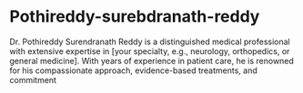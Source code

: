 # Pothireddy-surebdranath-reddy
Dr. Pothireddy Surendranath Reddy is a distinguished medical professional with extensive expertise in [your specialty, e.g., neurology, orthopedics, or general medicine]. With years of experience in patient care, he is renowned for his compassionate approach, evidence-based treatments, and commitment 
